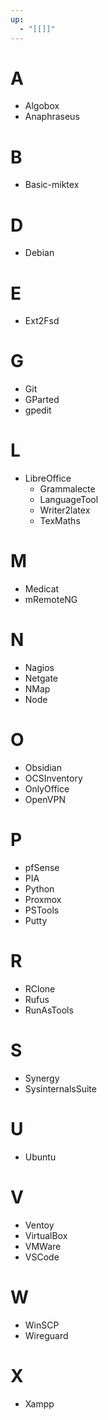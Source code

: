 ```yaml
---
up:
  - "[[]]"
---
```

# A
- Algobox
- Anaphraseus
# B
- Basic-miktex
# D
- Debian
# E
- Ext2Fsd
# G
- Git
- GParted
- gpedit
# L
- LibreOffice
	- Grammalecte
	- LanguageTool
	- Writer2latex
	- TexMaths
# M
- Medicat
- mRemoteNG
# N
- Nagios
- Netgate
- NMap
- Node
# O
- Obsidian
- OCSInventory
- OnlyOffice
- OpenVPN
# P
- pfSense
- PIA
- Python
- Proxmox
- PSTools
- Putty
# R
- RClone
- Rufus
- RunAsTools
# S
- Synergy
- SysinternalsSuite
# U
- Ubuntu
# V
- Ventoy
- VirtualBox
- VMWare
- VSCode
# W
- WinSCP
- Wireguard
# X
- Xampp
